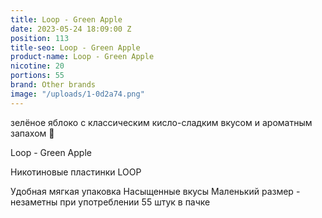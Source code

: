 ```yaml
---
title: Loop - Green Apple
date: 2023-05-24 18:09:00 Z
position: 113
title-seo: Loop - Green Apple
product-name: Loop - Green Apple
nicotine: 20
portions: 55
brand: Other brands
image: "/uploads/1-0d2a74.png"
---
```


 зелёное яблоко с классическим кисло-сладким вкусом и ароматным запахом 🍏

Loop - Green Apple

Никотиновые пластинки LOOP

Удобная мягкая упаковка
Насыщенные вкусы
Маленький размер - незаметны при употреблении
55 штук в пачке